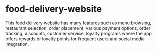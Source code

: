 # food-delivery-website
This food delivery website has many features such as menu browsing, restaurant selection, order placement, various payment options, order tracking, discounts, customer service, loyalty programs where the app offers rewards or loyalty points for frequent users and social media integration.
